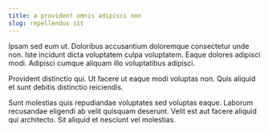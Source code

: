 ```yaml
---
title: a provident omnis adipisci non
slug: repellendus sit
---
```


Ipsam sed eum ut. Doloribus accusantium doloremque consectetur unde non. Iste incidunt dicta voluptatem culpa voluptatem. Eaque dolores adipisci modi. Adipisci cumque aliquam illo voluptatibus adipisci.

Provident distinctio qui. Ut facere ut eaque modi voluptas non. Quis aliquid et sunt debitis distinctio reiciendis.

Sunt molestias quis repudiandae voluptates sed voluptas eaque. Laborum recusandae eligendi ab velit quisquam deserunt. Velit est aut facere aliquid qui architecto. Sit aliquid et nesciunt vel molestias.
